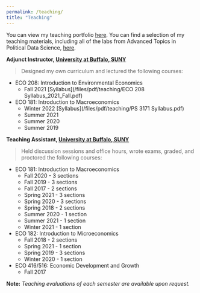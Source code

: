 ```yaml
---
permalink: /teaching/
title: "Teaching"
---
```


You can view my teaching portfolio [here](/files/pdf/teaching/Portfolio.pdf).
You can find a selection of my teaching materials, including all of the labs
from Advanced Topics in Political Data Science, [here](/teaching-materials).

**Adjunct Instructor, [University at Buffalo, SUNY](https://arts-sciences.buffalo.edu/economics.html)**  
> Designed my own curriculum and lectured the following courses: 


 - ECO 208: Introduction to Environmental Economics 
     - Fall 2021 [Syllabus](/files/pdf/teaching/ECO 208 Syllabus_2021_Fall.pdf)
 - ECO 181: Introduction to Macroeconomics 
     - Winter 2022 [Syllabus](/files/pdf/teaching/PS 3171 Syllabus.pdf)
     - Summer 2021
     - Summer 2020
     - Summer 2019

**Teaching Assistant, [University at Buffalo, SUNY](https://arts-sciences.buffalo.edu/economics.html)**  
> Held discussion sessions and office hours, wrote exams, graded, and proctored the following courses:  


 - ECO 181: Introduction to Macroeconomics 
     - Fall 2020 - 3 sections
     - Fall 2019 - 3 sections
     - Fall 2017 - 2 sections
     - Spring 2021 - 3 sections
     - Spring 2020 - 3 sections
     - Spring 2018 - 2 sections
     - Summer 2020 - 1 section
     - Summer 2021 - 1 section
     - Winter 2021 - 1 section
 - ECO 182: Introduction to Microeconomics 
     - Fall 2018 - 2 sections
     - Spring 2021 - 1 section
     - Spring 2019 - 3 sections
     - Winter 2020 - 1 section
 - ECO 416/516: Economic Development and Growth 
     - Fall 2017

**Note:** *Teaching evaluations of each semester are available upon request.*

